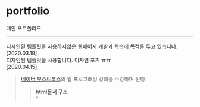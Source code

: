 # portfolio
개인 포트폴리오
***
디자인된 템플릿을 사용하지않은 웹페이지 개발과 학습에 목적을 두고 있습니다.   
[2020.03.19]   
디자인된 템플릿을 사용합니다. 디자인 포기 ㅠㅠ   
[2020.04.15]   
>[네이버 부스트코스](https://www.edwith.org/boostcourse-ui/joinLectures/20901)의 웹 프로그래밍 강의를 수강하며 진행   
>   >**html문서 구조**   
>   >*<!DOCTYPE html>